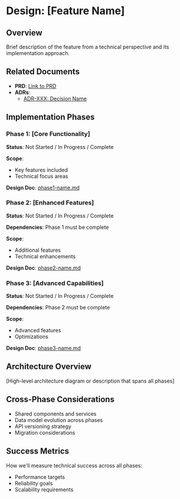# Design: [Feature Name]

## Overview

Brief description of the feature from a technical perspective and its implementation approach.

## Related Documents

- **PRD**: [Link to PRD](../prd/[feature_name].md)
- **ADRs**: 
  - [ADR-XXX: Decision Name](../adr/XXX_decision_name.md)

## Implementation Phases

### Phase 1: [Core Functionality]
**Status**: Not Started / In Progress / Complete

**Scope**:
- Key features included
- Technical focus areas

**Design Doc**: [phase1-name.md](./phase1-name.md)

### Phase 2: [Enhanced Features]
**Status**: Not Started / In Progress / Complete

**Dependencies**: Phase 1 must be complete

**Scope**:
- Additional features
- Technical enhancements

**Design Doc**: [phase2-name.md](./phase2-name.md)

### Phase 3: [Advanced Capabilities]
**Status**: Not Started / In Progress / Complete

**Dependencies**: Phase 2 must be complete

**Scope**:
- Advanced features
- Optimizations

**Design Doc**: [phase3-name.md](./phase3-name.md)

## Architecture Overview

[High-level architecture diagram or description that spans all phases]

## Cross-Phase Considerations

- Shared components and services
- Data model evolution across phases
- API versioning strategy
- Migration considerations

## Success Metrics

How we'll measure technical success across all phases:
- Performance targets
- Reliability goals
- Scalability requirements